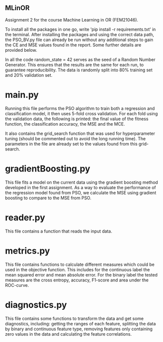 ## MLinOR
Assignment 2 for the course Machine Learning in OR (FEM21046).

To install all the packages in one go, write 'pip install -r requirements.txt' in the terminal. After installing the packages and using the correct data path, the PSO_BV.py file can already be run without any additional steps to gain the CE and MSE values found in the report. Some further details are provided below.

In all the code random_state = 42 serves as the seed of a Random Number Generator. This ensures that the results are the same for each run, to guarantee reproducibility. The data is randomly split into 80% training set and 20% validation set. 

# main.py
Running this file performs the PSO algorithm to train both a regression and classification model, it then uses 5-fold cross validation. For each fold using the validation data, the following is printed: the final value of the fitness function, the classification accuracy, the MSE and the MCE.

It also contains the grid_search function that was used for hyperparameter tuning (should be commented out to avoid the long running time). The parameters in the file are already set to the values found from this grid-search.

# gradientBoosting.py
This file fits a model on the current data using the gradient boosting method developed in the first assignment. As a way to evaluate the performance of the regression model found from PSO, we calculate the MSE using gradient boosting to compare to the MSE from PSO.

# reader.py
This file contains a function that reads the input data. 

# metrics.py
This file contains functions to calculate different measures which could be used in the objective function. This includes for the continuous label the mean squared error and mean absolute error. For the binary label the tested measures are the cross entropy, accuracy, F1-score and area under the ROC-curve.

# diagnostics.py
This file contains some functions to transform the data and get some diagnostics, including: getting the ranges of each feature, splitting the data by binary and continuous feature type, removing features only containing zero values in the data and calculating the feature correlations.


